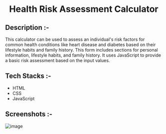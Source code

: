 # <p align="center">Health Risk Assessment Calculator</p>

## Description :-

This calculator can be used to assess an individual's risk factors for common health conditions like heart disease and diabetes based on their lifestyle habits and family history. This form includes sections for personal information, lifestyle habits, and family history. It uses JavaScript to provide a basic risk assessment based on the input values.

## Tech Stacks :-

- HTML
- CSS
- JavaScript

## Screenshots :-

![image](https://github.com/Rakesh9100/CalcDiverse/assets/73993775/a12761cb-4cdb-4a57-b0bc-454f6900afed)
